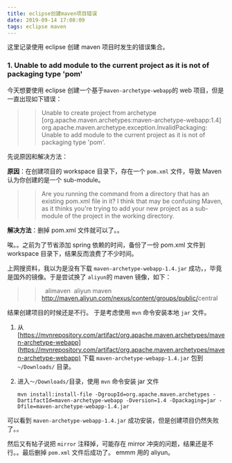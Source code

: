 ```yaml
---
title: eclipse创建maven项目错误
date: 2019-09-14 17:08:09
tags: eclipse maven
---
```


这里记录使用 eclipse 创建 maven 项目时发生的错误集合。

### 1. Unable to add module to the current project as it is not of packaging type 'pom'

今天想要使用 eclipse 创建一个基于`maven-archetype-webapp`的 web 项目，但是一直出现如下错误：

> >Unable to create project from archetype [org.apache.maven.archetypes:maven-archetype-webapp:1.4]
> >org.apache.maven.archetype.exception.InvalidPackaging: Unable to add module to the current project as it is not of packaging type 'pom'.

先说原因和解决方法：

**原因**：在创建项目的 workspace 目录下，存在一个 `pom.xml` 文件，导致 Maven 认为你创建的是一个 sub-module。

> >Are you running the command from a directory that has an existing pom.xml file in it? I think that may be confusing Maven, as it thinks you're trying to add your new project as a sub-module of the project in the working directory.

**解决方法**：删掉 pom.xml 文件就可以了。。

唉。。之前为了节省添加 spring 依赖的时间，备份了一份 pom.xml 文件到 workspace 目录下，结果反而浪费了不少时间。

上网搜资料，我以为是没有下载 `maven-archetype-webapp-1.4.jar` 成功，，毕竟是国外的镜像。于是尝试换了 `aliyun`的 maven 镜像，如下：

> >    <mirrors>
> >
> >    ​	<mirror>
> >    ​        <id>alimaven</id>
> >    ​        <name>aliyun maven</name>
> >    ​        <url>http://maven.aliyun.com/nexus/content/groups/public/</url>
> >    ​        <mirrorOf>central</mirrorOf>
> >    ​    </mirror>
> >
> >    </mirrors>

结果创建项目的时候还是不行。 于是考虑使用 `mvn` 命令安装本地 `jar` 文件。

1. 从 [https://mvnrepository.com/artifact/org.apache.maven.archetypes/maven-archetype-webapp](https://mvnrepository.com/artifact/org.apache.maven.archetypes/maven-archetype-webapp) 下载 `maven-archetype-webapp-1.4.jar` 包到 `~/Downloads/` 目录。

2. 进入`～/Downloads/`目录，使用 `mvn` 命令安装 jar 文件

   ```shell
   mvn install:install-file -DgroupId=org.apache.maven.archetypes -DartifactId=maven-archetype-webapp -Dversion=1.4 -Dpackaging=jar -Dfile=maven-archetype-webapp-1.4.jar
   ```

可以看到 `maven-archetype-webapp-1.4.jar` 成功安装，但是创建项目仍然失败了。。

然后又有帖子说把 `mirror`  注释掉，可能存在 mirror  冲突的问题，结果还是不行。。最后删掉 `pom.xml` 文件后成功了。 emmm 用的 aliyun。